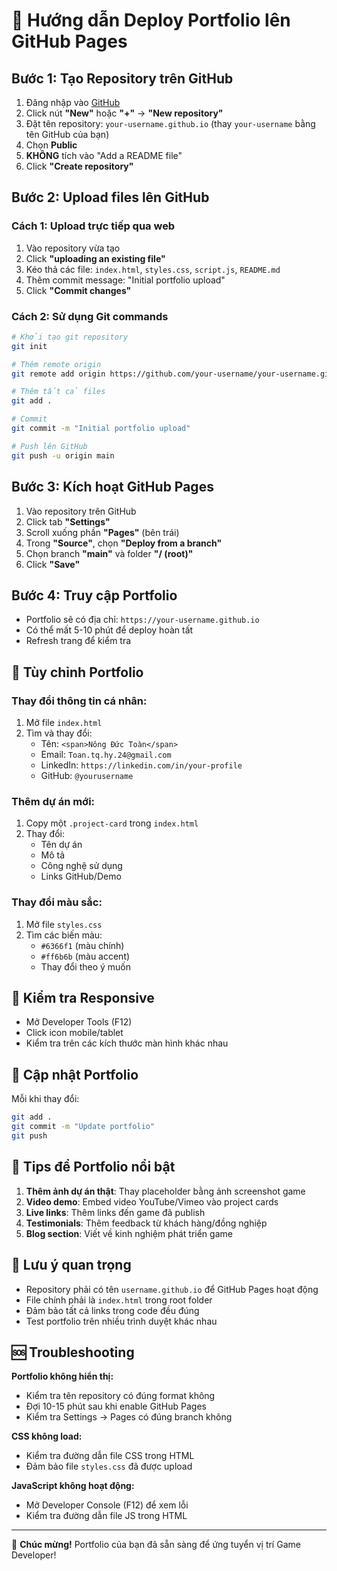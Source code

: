 # 🚀 Hướng dẫn Deploy Portfolio lên GitHub Pages

## Bước 1: Tạo Repository trên GitHub

1. Đăng nhập vào [GitHub](https://github.com)
2. Click nút **"New"** hoặc **"+"** → **"New repository"**
3. Đặt tên repository: `your-username.github.io` (thay `your-username` bằng tên GitHub của bạn)
4. Chọn **Public**
5. **KHÔNG** tích vào "Add a README file"
6. Click **"Create repository"**

## Bước 2: Upload files lên GitHub

### Cách 1: Upload trực tiếp qua web
1. Vào repository vừa tạo
2. Click **"uploading an existing file"**
3. Kéo thả các file: `index.html`, `styles.css`, `script.js`, `README.md`
4. Thêm commit message: "Initial portfolio upload"
5. Click **"Commit changes"**

### Cách 2: Sử dụng Git commands
```bash
# Khởi tạo git repository
git init

# Thêm remote origin
git remote add origin https://github.com/your-username/your-username.github.io.git

# Thêm tất cả files
git add .

# Commit
git commit -m "Initial portfolio upload"

# Push lên GitHub
git push -u origin main
```

## Bước 3: Kích hoạt GitHub Pages

1. Vào repository trên GitHub
2. Click tab **"Settings"**
3. Scroll xuống phần **"Pages"** (bên trái)
4. Trong **"Source"**, chọn **"Deploy from a branch"**
5. Chọn branch **"main"** và folder **"/ (root)"**
6. Click **"Save"**

## Bước 4: Truy cập Portfolio

- Portfolio sẽ có địa chỉ: `https://your-username.github.io`
- Có thể mất 5-10 phút để deploy hoàn tất
- Refresh trang để kiểm tra

## 🔧 Tùy chỉnh Portfolio

### Thay đổi thông tin cá nhân:
1. Mở file `index.html`
2. Tìm và thay đổi:
   - Tên: `<span>Nông Đức Toàn</span>`
   - Email: `Toan.tq.hy.24@gmail.com`
   - LinkedIn: `https://linkedin.com/in/your-profile`
   - GitHub: `@yourusername`

### Thêm dự án mới:
1. Copy một `.project-card` trong `index.html`
2. Thay đổi:
   - Tên dự án
   - Mô tả
   - Công nghệ sử dụng
   - Links GitHub/Demo

### Thay đổi màu sắc:
1. Mở file `styles.css`
2. Tìm các biến màu:
   - `#6366f1` (màu chính)
   - `#ff6b6b` (màu accent)
   - Thay đổi theo ý muốn

## 📱 Kiểm tra Responsive

- Mở Developer Tools (F12)
- Click icon mobile/tablet
- Kiểm tra trên các kích thước màn hình khác nhau

## 🔄 Cập nhật Portfolio

Mỗi khi thay đổi:
```bash
git add .
git commit -m "Update portfolio"
git push
```

## 🎯 Tips để Portfolio nổi bật

1. **Thêm ảnh dự án thật**: Thay placeholder bằng ảnh screenshot game
2. **Video demo**: Embed video YouTube/Vimeo vào project cards
3. **Live links**: Thêm links đến game đã publish
4. **Testimonials**: Thêm feedback từ khách hàng/đồng nghiệp
5. **Blog section**: Viết về kinh nghiệm phát triển game

## 🚨 Lưu ý quan trọng

- Repository phải có tên `username.github.io` để GitHub Pages hoạt động
- File chính phải là `index.html` trong root folder
- Đảm bảo tất cả links trong code đều đúng
- Test portfolio trên nhiều trình duyệt khác nhau

## 🆘 Troubleshooting

**Portfolio không hiển thị:**
- Kiểm tra tên repository có đúng format không
- Đợi 10-15 phút sau khi enable GitHub Pages
- Kiểm tra Settings → Pages có đúng branch không

**CSS không load:**
- Kiểm tra đường dẫn file CSS trong HTML
- Đảm bảo file `styles.css` đã được upload

**JavaScript không hoạt động:**
- Mở Developer Console (F12) để xem lỗi
- Kiểm tra đường dẫn file JS trong HTML

---

🎉 **Chúc mừng!** Portfolio của bạn đã sẵn sàng để ứng tuyển vị trí Game Developer!
